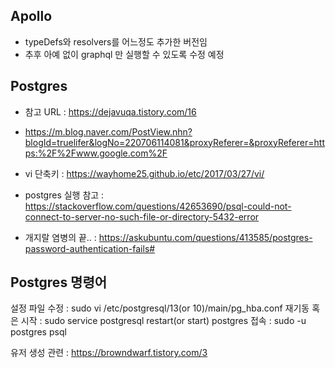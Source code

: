 ## Apollo
- typeDefs와 resolvers를 어느정도 추가한 버전임
- 추후 아예 없이 graphql 만 실행할 수 있도록 수정 예정

## Postgres
- 참고 URL : https://dejavuqa.tistory.com/16
- https://m.blog.naver.com/PostView.nhn?blogId=truelifer&logNo=220706114081&proxyReferer=&proxyReferer=https:%2F%2Fwww.google.com%2F

- vi 단축키 : https://wayhome25.github.io/etc/2017/03/27/vi/

- postgres 실행 참고 : https://stackoverflow.com/questions/42653690/psql-could-not-connect-to-server-no-such-file-or-directory-5432-error

- 개지랄 염병의 끝.. : https://askubuntu.com/questions/413585/postgres-password-authentication-fails#

## Postgres 명령어
설정 파일 수정 : sudo vi /etc/postgresql/13(or 10)/main/pg_hba.conf
재기동 혹은 시작 : sudo service postgresql restart(or start)
postgres 접속 : sudo -u postgres psql

유저 생성 관련 : https://browndwarf.tistory.com/3